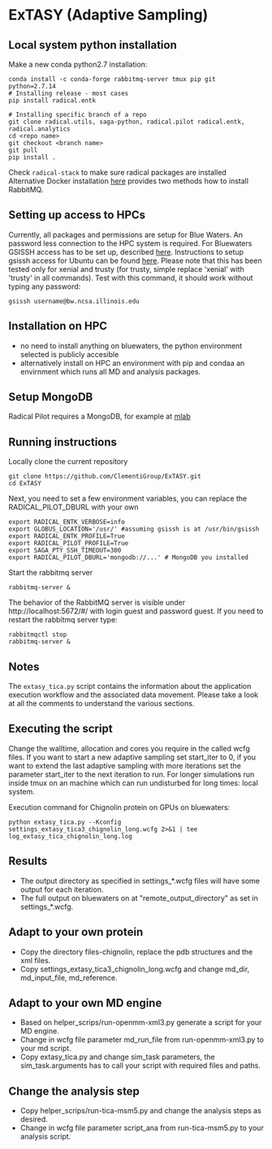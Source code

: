 # ExTASY (Adaptive Sampling)


## Local system python installation

Make a new conda python2.7 installation:
```
conda install -c conda-forge rabbitmq-server tmux pip git python=2.7.14
# Installing release - most cases
pip install radical.entk

# Installing specific branch of a repo
git clone radical.utils, saga-python, radical.pilot radical.entk, radical.analytics
cd <repo name>
git checkout <branch name>
git pull
pip install .
```

Check ```radical-stack``` to make sure radical packages are installed
Alternative Docker installation [here](https://radicalentk.readthedocs.io/en/latest/install.html#installing-rabbitmq-using-docker) provides two methods  how to install RabbitMQ.

## Setting up access to HPCs
Currently, all packages and permissions are setup for Blue Waters.
An password less connection to the HPC system is required. For Bluewaters GSISSH access has to be set up, described [here](https://bluewaters.ncsa.illinois.edu/user-guide). Instructions to setup gsissh access for Ubuntu can be 
found [here](https://github.com/vivek-bala/docs/blob/master/misc/gsissh_setup_stampede_ubuntu_xenial.sh/).
Please note that this has been tested only for xenial and trusty (for trusty, 
simple replace 'xenial' with 'trusty' in all commands). 
Test with this command, it should work without typing any password:
```
gsissh username@bw.ncsa.illinois.edu
```

## Installation on HPC

* no need to install anything on bluewaters, the python environment selected is publicly accesible 
* alternatively install on HPC an environment with pip and condaa an envirnment which runs all MD and analysis packages.

## Setup MongoDB
Radical Pilot requires a MongoDB, for example at [mlab](https://mlab.com/)

## Running instructions

Locally clone the current repository

```
git clone https://github.com/ClementiGroup/ExTASY.git
cd ExTASY
```

Next, you need to set a few environment variables, you can replace the RADICAL_PILOT_DBURL with your own 
```
export RADICAL_ENTK_VERBOSE=info
export GLOBUS_LOCATION='/usr/' #assuming gsissh is at /usr/bin/gsissh
export RADICAL_ENTK_PROFILE=True
export RADICAL_PILOT_PROFILE=True
export SAGA_PTY_SSH_TIMEOUT=300
export RADICAL_PILOT_DBURL='mongodb://...' # MongoDB you installed
```

Start the rabbitmq server

```
rabbitmq-server &
```

The behavior of the RabbitMQ server is visible under http://localhost:5672/#/ with login guest and password guest. If you need to restart the rabbitmq server type:
```
rabbitmqctl stop
rabbitmq-server &
```
## Notes 
The ```extasy_tica.py``` script contains the information about the application
execution workflow and the associated data movement. Please take a look at all
the comments to understand the various sections. 

## Executing the script

Change the walltime, allocation and cores you require in the called wcfg files. If you want to start a new adaptive sampling set start_iter to 0, if you want to extend the last adaptive sampling with more iterations set the parameter start_iter to the next iteration to run.  For longer simulations run inside tmux on an machine which can run undisturbed for long times: local system.


Execution command for Chignolin protein on GPUs on bluewaters:
```
python extasy_tica.py --Kconfig settings_extasy_tica3_chignolin_long.wcfg 2>&1 | tee log_extasy_tica_chignolin_long.log
```



## Results
* The output directory as specified in settings_*.wcfg files will have some output for each iteration.
* The full output on bluewaters on at "remote_output_directory" as set in settings_*.wcfg.


## Adapt to your own protein

* Copy the directory files-chignolin, replace the pdb structures and the xml files.
* Copy settings_extasy_tica3_chignolin_long.wcfg and change md_dir, md_input_file, md_reference.

## Adapt to your own MD engine 

* Based on helper_scrips/run-openmm-xml3.py generate a script for your MD engine.
* Change in wcfg file parameter md_run_file from run-openmm-xml3.py to your md script.
* Copy extasy_tica.py and change sim_task parameters, the sim_task.arguments has to call your script with required files and paths.  

## Change the analysis step
* Copy helper_scrips/run-tica-msm5.py and change the analysis steps as desired.
* Change in wcfg file parameter script_ana from run-tica-msm5.py to your analysis script.


